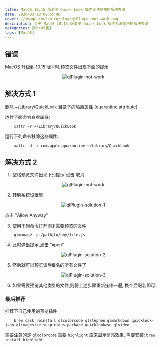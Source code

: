 ```yaml
---
title: MacOS 10.15 版本里 Quick Look 插件无法使用的解决办法
date: 2020-03-18 09:55:40
cover: //image.joylau.cn/blog/qlPlugin-not-work.png
description: 关于 MacOS 10.15 版本里 Quick Look 插件无法使用的解决办法
categories: [MacOS篇]
tags: [MacOS]
---
```


<!-- more -->
## 错误
MacOS 升级到 10.15 版本时,预览文件出现下面的提示

<center><img src='//image.joylau.cn/blog/qlPlugin-not-work.png' alt='qlPlugin-not-work'></center>

## 解决方式 1
删除 ~/Library/QuickLook 目录下的隔离属性 (quarantine attribute) 

运行下面命令查看属性:

```shell script
    xattr -r ~/Library/QuickLook
```

运行下列命令移除这些属性:

```shell script
    xattr -d -r com.apple.quarantine ~/Library/QuickLook
```


## 解决方式 2
1. 空格预览文件出现下列提示,点击 取消

<center><img src='//image.joylau.cn/blog/qlPlugin-not-work.png' alt='qlPlugin-not-work'></center>

2. 转到系统设置里

<center><img src='//image.joylau.cn/blog/qlPlugin-solution-1.png' alt='qlPlugin-solution-1'></center>

点击 "Allow Anyway"

3. 使用下列命令打开刚才需要预览的文件

```shell script
    qlmanage -p /path/to/any/file.js
```

4. 此时弹出提示,点击 "open"

<center><img src='//image.joylau.cn/blog/qlPlugin-solution-2.png' alt='qlPlugin-solution-2'></center>

5. 然后就可以预览该后缀名的所有文件了

<center><img src='//image.joylau.cn/blog/qlPlugin-solution-3.png' alt='qlPlugin-solution-3'></center>

6. 如果需要预览其他类型的文件,则将上述步骤重新操作一遍, 换个后缀名即可

### 最后推荐
推荐下自己使用的预览插件

```shell script
    brew cask reinstall qlcolorcode qlstephen qlmarkdown quicklook-json qlimagesize suspicious-package quicklookase qlvideo
```

需要注意的是 `qlcolorcode` 需要 `highlight` 库来显示高亮效果, 需要安装:  `brew install highlight`